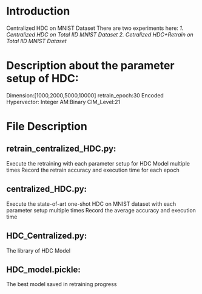 # Introduction
Centralized HDC on MNIST Dataset
There are two experiments here:
*1. Centralized HDC on Total IID MNIST Dataset*
*2. Cetralized HDC+Retrain on Total IID MNIST Dataset*

# Description about the parameter setup of HDC:
Dimension:[1000,2000,5000,10000]
retrain_epoch:30
Encoded Hypervector: Integer
AM:Binary
CIM_Level:21

# File Description
## retrain_centralized_HDC.py:
Execute the retraining with each parameter setup for HDC Model multiple times
Record the retrain accuracy and execution time for each epoch
## centralized_HDC.py:
Execute the state-of-art one-shot HDC on MNIST dataset with each parameter setup multiple times
Record the average accuracy and execution time
## HDC_Centralized.py:
The library of HDC Model
## HDC_model.pickle:
The best model saved in retraining progress

